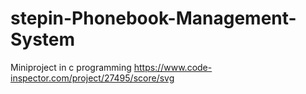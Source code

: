 # stepin-Phonebook-Management-System
Miniproject in c programming
https://www.code-inspector.com/project/27495/score/svg
